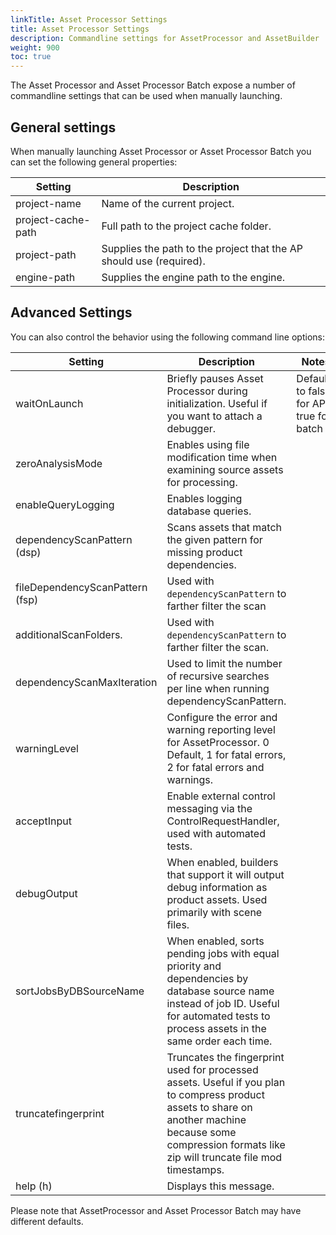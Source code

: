 ```yaml
---
linkTitle: Asset Processor Settings
title: Asset Processor Settings
description: Commandline settings for AssetProcessor and AssetBuilder
weight: 900
toc: true
---
```


The Asset Processor and Asset Processor Batch expose a number of commandline settings that can be used when manually launching.

## General settings
When manually launching Asset Processor or Asset Processor Batch you can set the following general properties:

| Setting            | Description                                                         |
|--------------------|---------------------------------------------------------------------|
| project-name       | Name of the current project.                                        |
| project-cache-path | Full path to the project cache folder.                              |
| project-path       | Supplies the path to the project that the AP should use (required). | 
| engine-path        | Supplies the engine path to the engine.                             |


## Advanced Settings
You can also control the behavior using the following command line options:

| Setting                         | Description                                                                                                                                                                                                 | Notes                                    |
|---------------------------------|-------------------------------------------------------------------------------------------------------------------------------------------------------------------------------------------------------------|------------------------------------------|
| waitOnLaunch                    | Briefly pauses Asset Processor during initialization. Useful if you want to attach a debugger.                                                                                                              | Defaults to false for AP, true for batch |
| zeroAnalysisMode                | Enables using file modification time when examining source assets for processing.                                                                                                                           |                                          | 
| enableQueryLogging              | Enables logging database queries.                                                                                                                                                                           |                                          |
| dependencyScanPattern (dsp)     | Scans assets that match the given pattern for missing product dependencies.                                                                                                                                 |                                          |
| fileDependencyScanPattern (fsp) | Used with `dependencyScanPattern` to farther filter the scan                                                                                                                                                |                                          |
| additionalScanFolders.          | Used with `dependencyScanPattern` to farther filter the scan.                                                                                                                                               |                                          |
| dependencyScanMaxIteration      | Used to limit the number of recursive searches per line when running dependencyScanPattern.                                                                                                                 |                                          |
| warningLevel                    | Configure the error and warning reporting level for AssetProcessor. 0 Default, 1 for fatal errors, 2 for fatal errors and warnings.                                                                         |                                          |
| acceptInput                     | Enable external control messaging via the ControlRequestHandler, used with automated tests.                                                                                                                 |                                          |
| debugOutput                     | When enabled, builders that support it will output debug information as product assets. Used primarily with scene files.                                                                                    |                                          |
| sortJobsByDBSourceName          | When enabled, sorts pending jobs with equal priority and dependencies by database source name instead of job ID. Useful for automated tests to process assets in the same order each time.                  |                                          |
| truncatefingerprint             | Truncates the fingerprint used for processed assets. Useful if you plan to compress product assets to share on another machine because some compression formats like zip will truncate file mod timestamps. |                                          |
| help (h)                        | Displays this message.                                                                                                                                                                                      |                                          |

Please note that AssetProcessor and Asset Processor Batch may have different defaults.

